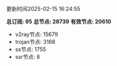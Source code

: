 更新时间2025-02-15 16:24:55

**总订阅: 95**
**总节点: 28739**
**有效节点: 20610**
- v2ray节点: 15679
- trojan节点: 3168
- ss节点: 1755
- ssr节点: 8
